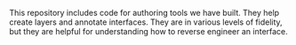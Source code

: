 This repository includes code for authoring tools we have built. They help create layers and annotate interfaces. They are in various levels of fidelity, but they are helpful for understanding how to reverse engineer an interface.